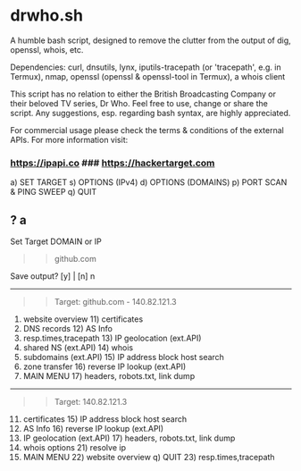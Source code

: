
# drwho.sh
A humble bash script, designed to remove the clutter from the output of dig, openssl, whois, etc. 

Dependencies:
curl, dnsutils, lynx, iputils-tracepath (or 'tracepath', e.g. in Termux), nmap, openssl (openssl & openssl-tool in Termux), a whois client 

This script has no relation to either the British Broadcasting Company or their beloved TV series, Dr Who. 
Feel free to use, change or share the script. Any suggestions, esp. regarding bash syntax, are highly appreciated.

For commercial usage please check the terms & conditions of the external APIs.
For more information visit:

### https://ipapi.co ### https://hackertarget.com ### 



   a)  SET TARGET
   s)  OPTIONS (IPv4)
   d)  OPTIONS (DOMAINS)
   p)  PORT SCAN & PING SWEEP
   q)  QUIT

   ?  a
----------------------------------------------------------------------

 Set Target DOMAIN or IP

  >>  github.com

 Save output? [y] | [n] n

----------------------------------------------------------------------

   >> Target: github.com - 140.82.121.3 

   1)  website overview          11)  certificates
   2)  DNS records               12)  AS Info
   3)  resp.times,tracepath      13)  IP geolocation (ext.API)
   4)  shared NS (ext.API)       14)  whois
   5)  subdomains (ext.API)      15)  IP address block host search
   6)  zone transfer             16)  reverse IP lookup (ext.API)
   0)  MAIN MENU                 17)  headers, robots.txt, link dump


----------------------------------------------------------------------

   >> Target: 140.82.121.3

  11)  certificates              15)  IP address block host search
  12)  AS Info                   16)  reverse IP lookup (ext.API)
  13)  IP geolocation (ext.API)  17)  headers, robots.txt, link dump
  14)  whois options             21)  resolve ip
   0)  MAIN MENU                 22)  website overview
   q)  QUIT                      23)  resp.times,tracepath



  
